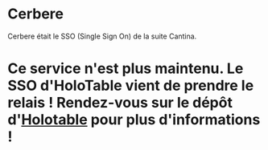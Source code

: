 # Cerbere

Cerbere était le SSO (Single Sign On) de la suite Cantina.

# Ce service n'est plus maintenu. Le SSO d'HoloTable vient de prendre le relais ! Rendez-vous sur le dépôt d'[Holotable](https://github.com/Cantina-Org/holotable) pour plus d'informations !
